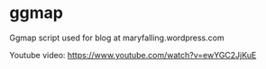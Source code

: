 # ggmap
Ggmap script used for blog at maryfalling.wordpress.com

Youtube video: https://www.youtube.com/watch?v=ewYGC2JjKuE
